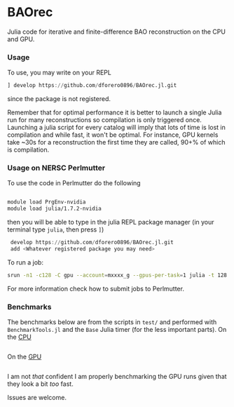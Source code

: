 # BAOrec
Julia code for iterative and finite-difference BAO reconstruction on the CPU and GPU.

### Usage
To use, you may write on your REPL
```julia
] develop https://github.com/dforero0896/BAOrec.jl.git
```
since the package is not registered.

Remember that for optimal performance it is better to launch a single Julia run for many reconstructions so compilation is only triggered once. Launching a julia script for every catalog will imply that lots of time is lost in compilation and while fast, it won't be optimal. For instance, GPU kernels take ~30s for a reconstruction the first time they are called, 90+% of which is compilation.

### Usage on NERSC Perlmutter

To use the code in Perlmutter do the following
```bash

module load PrgEnv-nvidia 
module load julia/1.7.2-nvidia

```
then you will be able to type in the julia REPL package manager (in your terminal type `julia`, then press `]`)
```julia
 develop https://github.com/dforero0896/BAOrec.jl.git
 add <Whatever registered package you may need>
```

To run a job:
```bash
srun -n1 -c128 -C gpu --account=mxxxx_g --gpus-per-task=1 julia -t 128 examples/lightcone_gpu.jl
```
For more information check how to submit jobs to Perlmutter.

### Benchmarks

The benchmarks below are from the scripts in `test/` and performed with `BenchmarkTools.jl` and the `Base` Julia timer (for the less important parts). On the [CPU](https://github.com/dforero0896/BAOrec.jl/blob/main/test/benchmarks_cpu.out)
```bash:test/benchmarks_cpu.out
```
On the [GPU](https://github.com/dforero0896/BAOrec.jl/blob/main/test/benchmarks_gpu.out)
```bash:test/benchmarks_gpu.out
```
  
I am not *that* confident I am properly benchmarking the GPU runs given that they look a bit *too* fast.


Issues are welcome. 


